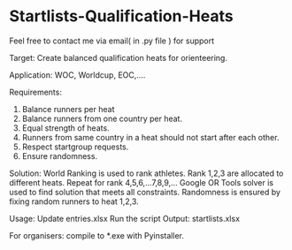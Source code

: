 # Startlists-Qualification-Heats
Feel free to contact me via email( in .py file ) for support 

Target: 
Create balanced qualification heats for orienteering.

Application:
WOC, Worldcup, EOC,....

Requirements:
1. Balance runners per heat
2. Balance runners from one country per heat.
3. Equal strength of heats. 
4. Runners from same country in a heat should not start after each other.
5. Respect startgroup requests.
6. Ensure randomness. 

Solution:
World Ranking is used to rank athletes. 
Rank 1,2,3 are allocated to different heats.
Repeat for rank 4,5,6,...7,8,9,...
Google OR Tools solver is used to find solution that meets all constraints.
Randomness is ensured by fixing random runners to heat 1,2,3.

Usage:
Update entries.xlsx
Run the script
Output: startlists.xlsx

For organisers: compile to *.exe with Pyinstaller.
